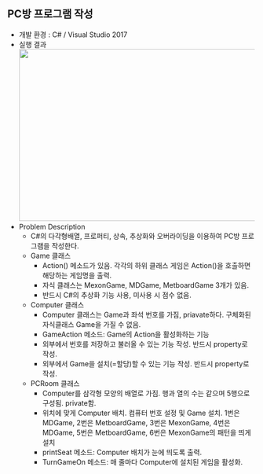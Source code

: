 ## PC방 프로그램 작성
* 개발 환경 : C# / Visual Studio 2017
* 실행 결과<br>
<nbsp><img src = "https://user-images.githubusercontent.com/48857568/123039091-829e6400-d42c-11eb-8f85-3c7b1c57735c.PNG" width="500" height="350"> 
* Problem Description
  * C#의 다각형배열, 프로퍼티, 상속, 추상화와 오버라이딩을 이용하여 PC방 프로그램을 작성한다.
  * Game 클래스
    * Action() 메소드가 있음. 각각의 하위 클래스 게임은 Action()을 호출하면 해당하는 게임명을 출력.
    * 자식 클래스는 MexonGame, MDGame, MetboardGame 3개가 있음.
    * 반드시 C#의 추상화 기능 사용, 미사용 시 점수 없음.
  * Computer 클래스
    * Computer 클래스는 Game과 좌석 번호를 가짐, priavate하다. 구체화된 자식클래스 Game을 가질 수 없음.
    * GameAction 메소드: Game의 Action을 활성화하는 기능
    * 외부에서 번호를 저장하고 불러올 수 있는 기능 작성. 반드시 property로 작성.
    * 외부에서 Game을 설치(=할당)할 수 있는 기능 작성. 반드시 property로 작성.
  * PCRoom 클래스
    * Computer를 삼각형 모양의 배열로 가짐. 행과 열의 수는 같으며 5행으로 구성됨. private함.
    * 위치에 맞게 Computer 배치. 컴퓨터 번호 설정 및 Game 설치. 1번은 MDGame, 2번은 MetboardGame, 3번은 MexonGame, 4번은 MDGame, 5번은 MetboardGame, 6번은 MexonGame의 패턴을 띄게 설치
    * printSeat 메소드: Computer 배치가 눈에 띄도록 출력.
    * TurnGameOn 메소드: 매 줄마다 Computer에 설치된 게임을 활성화.
